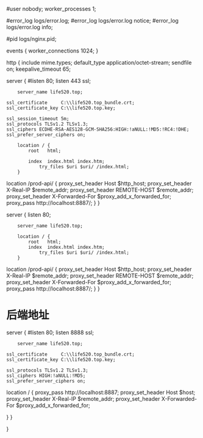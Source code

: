 
#user  nobody;
worker_processes  1;

#error_log  logs/error.log;
#error_log  logs/error.log  notice;
#error_log  logs/error.log  info;

#pid        logs/nginx.pid;


events {
    worker_connections  1024;
}


http {
    include       mime.types;
    default_type  application/octet-stream;
    sendfile        on;
    keepalive_timeout  65;

server {
        #listen       80;
	listen		443	ssl;

        server_name	life520.top;
	
	ssl_certificate		C:\\life520.top_bundle.crt;
	ssl_certificate_key	C:\\life520.top.key;

	ssl_session_timeout 5m;
	ssl_protocols TLSv1.2 TLSv1.3;
	ssl_ciphers ECDHE-RSA-AES128-GCM-SHA256:HIGH:!aNULL:!MD5:!RC4:!DHE;
	ssl_prefer_server_ciphers on;
	
        location / {
            root   html;

            index  index.html index.htm;
				try_files $uri $uri/ /index.html;
        }
location /prod-api/ {
   proxy_set_header Host $http_host;
   proxy_set_header X-Real-IP $remote_addr;
   proxy_set_header REMOTE-HOST $remote_addr;
   proxy_set_header X-Forwarded-For $proxy_add_x_forwarded_for;
   proxy_pass http://localhost:8887/;
  }
}

server {
        listen       80;

        server_name	life520.top;
	
        location / {
            root   html;
            index  index.html index.htm;
				try_files $uri $uri/ /index.html;
        }
location /prod-api/ {
   proxy_set_header Host $http_host;
   proxy_set_header X-Real-IP $remote_addr;
   proxy_set_header REMOTE-HOST $remote_addr;
   proxy_set_header X-Forwarded-For $proxy_add_x_forwarded_for;
   proxy_pass http://localhost:8887/;
  }
}


# 后端地址
server {
        #listen       80;
	listen		8888	ssl;

        server_name	life520.top;
	
	ssl_certificate		C:\\life520.top_bundle.crt;
	ssl_certificate_key	C:\\life520.top.key;

	ssl_protocols TLSv1.2 TLSv1.3;
	ssl_ciphers HIGH:!aNULL:!MD5;
	ssl_prefer_server_ciphers on;
	
location / {
   proxy_pass http://localhost:8887;
   proxy_set_header Host $host;
   proxy_set_header X-Real-IP $remote_addr;
   proxy_set_header X-Forwarded-For $proxy_add_x_forwarded_for;
   
  }
}


}
